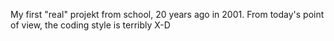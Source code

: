 My first "real" projekt from school, 20 years ago in 2001.
From today's point of view, the coding style is terribly X-D
